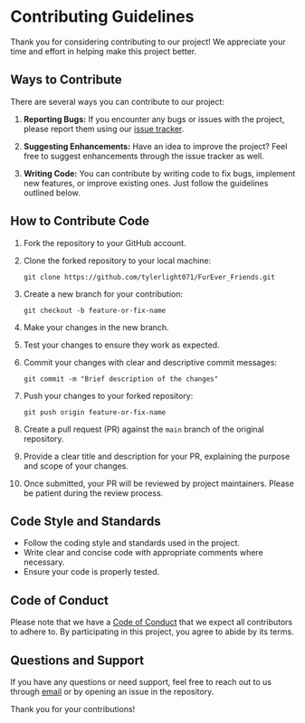 # Contributing Guidelines

Thank you for considering contributing to our project! We appreciate your time and effort in helping make this project better.

## Ways to Contribute

There are several ways you can contribute to our project:

1. **Reporting Bugs:** If you encounter any bugs or issues with the project, please report them using our [issue tracker](https://github.com/tylerlight071/FurEver-Friends/issues).

2. **Suggesting Enhancements:** Have an idea to improve the project? Feel free to suggest enhancements through the issue tracker as well.

3. **Writing Code:** You can contribute by writing code to fix bugs, implement new features, or improve existing ones. Just follow the guidelines outlined below.

## How to Contribute Code

1. Fork the repository to your GitHub account.
2. Clone the forked repository to your local machine:

    ```
    git clone https://github.com/tylerlight071/FurEver_Friends.git
    ```

3. Create a new branch for your contribution:

    ```
    git checkout -b feature-or-fix-name
    ```

4. Make your changes in the new branch.
5. Test your changes to ensure they work as expected.
6. Commit your changes with clear and descriptive commit messages:

    ```
    git commit -m "Brief description of the changes"
    ```

7. Push your changes to your forked repository:

    ```
    git push origin feature-or-fix-name
    ```

8. Create a pull request (PR) against the `main` branch of the original repository.
9. Provide a clear title and description for your PR, explaining the purpose and scope of your changes.
10. Once submitted, your PR will be reviewed by project maintainers. Please be patient during the review process.

## Code Style and Standards

- Follow the coding style and standards used in the project.
- Write clear and concise code with appropriate comments where necessary.
- Ensure your code is properly tested.

## Code of Conduct

Please note that we have a [Code of Conduct](https://github.com/tylerlight071/FurEver-Friends/blob/main/CODE_OF_CONDUCT.md) that we expect all contributors to adhere to. By participating in this project, you agree to abide by its terms.

## Questions and Support

If you have any questions or need support, feel free to reach out to us through [email](tylerlightwood071@gmail.com) or by opening an issue in the repository.

Thank you for your contributions!